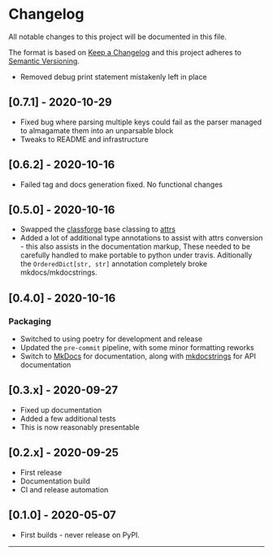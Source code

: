 # Changelog
All notable changes to this project will be documented in this file.

The format is based on [Keep a Changelog](http://keepachangelog.com/en/1.0.0/)
and this project adheres to [Semantic Versioning](http://semver.org/spec/v2.0.0.html).

<!-- insertion marker -->
- Removed debug print statement mistakenly left in place

[0.7.1] - 2020-10-29
--------------------
- Fixed bug where parsing multiple keys could fail as the parser managed
  to almagamate them into  an unparsable block
- Tweaks to README and infrastructure

## [0.6.2]  - 2020-10-16
- Failed tag and docs generation fixed.  No functional changes

## [0.5.0]  - 2020-10-16
- Swapped the [classforge](https://classforge.io/) base classing to
  [attrs](https://www.attrs.org)
- Added a lot of additional type annotations to assist with attrs conversion -
  this also assists in the documentation markup,  These needed to be carefully
  handled to make portable to python under travis.  Aditionally the
  `OrderedDict[str, str]` annotation completely broke mkdocs/mkdocstrings.

## [0.4.0]  - 2020-10-16
### Packaging
- Switched to using poetry for development and release
- Updated the `pre-commit` pipeline, with some minor formatting reworks
- Switch to [MkDocs](https://www.mkdocs.org/) for documentation, along with
  [mkdocstrings](https://github.com/pawamoy/mkdocstrings/) for API documentation

## [0.3.x]  - 2020-09-27
- Fixed up documentation
- Added a few additional tests
- This is now reasonably presentable


## [0.2.x]  - 2020-09-25
- First release
- Documentation build
- CI and release automation


## [0.1.0]  - 2020-05-07
- First builds - never release on PyPI.

----
